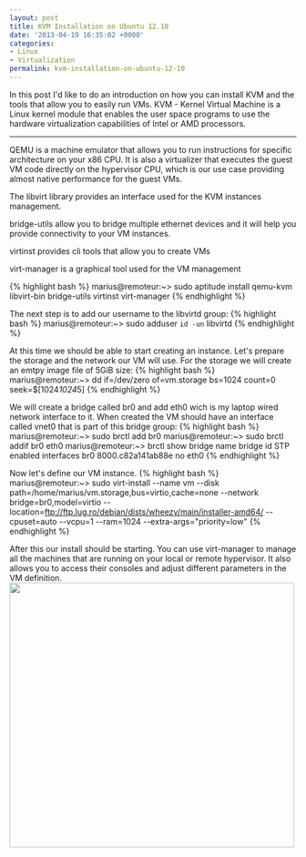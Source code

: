 ```yaml
---
layout: post
title: KVM Installation on Ubuntu 12.10
date: '2013-04-19 16:35:02 +0000'
categories:
- Linux
- Virtualization
permalink: kvm-installation-on-ubuntu-12-10
---
```


In this post I'd like to do an introduction on how you can install KVM and the tools that allow you to easily run VMs.
KVM - Kernel Virtual Machine is a Linux kernel module that enables the user space programs to use the hardware virtualization capabilities of Intel or AMD processors.

___

QEMU is a machine emulator that allows you to run instructions for specific architecture on your x86 CPU. It is also a virtualizer that executes the guest VM code directly on the hypervisor CPU, which is our use case providing almost native performance for the guest VMs.

The libvirt library provides an interface used for the KVM instances management.

bridge-utils allow you to bridge multiple ethernet devices and it will help you provide connectivity to your VM instances.

virtinst provides cli tools that allow you to create VMs

virt-manager is a graphical tool used for the VM management

{% highlight bash %}
marius@remoteur:~\> sudo aptitude install qemu-kvm libvirt-bin bridge-utils virtinst virt-manager
{% endhighlight %} 

The next step is to add our username to the libvirtd group:
{% highlight bash %}
marius@remoteur:~\> sudo adduser `id -un` libvirtd
{% endhighlight %} 

At this time we should be able to start creating an instance. Let's prepare the storage and the network our VM will use.
For the storage we will create an emtpy image file of 5GiB size:
{% highlight bash %}
marius@remoteur:~\> dd if=/dev/zero of=vm.storage bs=1024 count=0 seek=$[1024*1024*5]
{% endhighlight %} 

We will create a bridge called br0 and add eth0 wich is my laptop wired network interface to it. When created the VM should have an interface called vnet0 that is part of this bridge group:
{% highlight bash %}
marius@remoteur:~\> sudo brctl add br0
marius@remoteur:~\> sudo brctl addif br0 eth0
marius@remoteur:~\> brctl show
bridge name      bridge id        STP enabled      interfaces
br0           8000.c82a141ab88e        no          eth0
{% endhighlight %} 

Now let's define our VM instance.
{% highlight bash %}
marius@remoteur:~\> sudo virt-install --name vm --disk path=/home/marius/vm.storage,bus=virtio,cache=none --network bridge=br0,model=virtio --location=ftp://ftp.lug.ro/debian/dists/wheezy/main/installer-amd64/ --cpuset=auto --vcpu=1 --ram=1024 --extra-args="priority=low"
{% endhighlight %} 


After this our install should be starting. You can use virt-manager to manage all the machines that are running on your local or remote hypervisor. It also allows you to access their consoles and adjust different parameters in the VM definition.
<a href="{{'/public/images/virt-manager.png' | prepend: site.baseurl | prepend: site.url }}"><img class="aligncenter size-medium wp-image-147" title="virt-manager" alt="" src="{{'/public/images/virt-manager.png' | prepend: site.baseurl | prepend: site.url }}" width="500" height="465" /></a>
